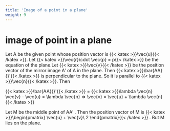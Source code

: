 ```yaml
---
title: 'Image of a point in a plane'
weight: 9
---
```


# image of point in a plane 

Let A be the given point whose position vector is {{< katex >}}\vec{u}{{< /katex >}}. Let {{< katex >}}\vec{r}\cdot \vec{p} = p{{< /katex >}} be the equation of the plane.Let {{< katex >}}\vec{v}{{< /katex >}}
be the position vector of the mirror image A′ of A in the plane. Then {{< katex >}}\bar{AA}{}'{{< /katex >}} is perpendicular to the plane. So it is parallel to {{< katex >}}\vec{n}{{< /katex >}}. Then

{{< katex >}}\bar{AA}{}'{{< /katex >}} = {{< katex >}}\lambda \vec{n} \vec{v} - \vec{u} = \lambda \vec{n} => \vec{v} = \vec{u} + \lambda \vec{n}{{< /katex >}}

Let M be the middle point of AA′ . Then the position vector of M is {{< katex >}}\begin{pmatrix}
\vec{u} + \vec{v}\\ 
2
\end{pmatrix}{{< /katex >}}  . But M lies on the plane.

